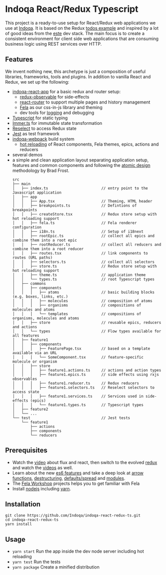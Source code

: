 # Indoqa React/Redux Typescript

This project is a ready-to-use setup for React/Redux web applications we use at [Indoqa](https://indoqa.com). It is based on the
Redux [todos example](https://github.com/reactjs/redux/tree/master/examples/todos) and inspired by a lot of good ideas from the [este](https://github.com/este/este) dev stack.
The main focus is to create a consistent environment for client side web applications that are consuming business logic using REST services over HTTP.

## Features

We invent nothing new, this archetype is just a composition of useful libraries, frameworks, tools and plugins. In addition to vanilla React and Redux, we set up the following:

  * [indoqa-react-app](https://github.com/Indoqa/indoqa-react-app) for a basic redux and router setup:
    * [redux-observable](https://github.com/redux-observable/redux-observable) for side-effects
    * [react-router](https://github.com/reactjs/react-router) to support multiple pages and history management
    * [Fela](http://fela.ts.org/docs/Introduction.html) as our css-in-js library and theming
    * dev tools for [logging](https://github.com/fcomb/redux-logger) and debugging
  * [Typescript](https://www.typescriptlang.org) for static typing
  * [Immer.ts](https://github.com/mweststrate/immer) for immutable state transformation
  * [Reselect](https://github.com/reactjs/reselect) to access Redux state
  * [Jest](https://facebook.github.io/jest/docs/en/getting-started.html) as test framework
  * [indoqa-webpack](https://github.com/Indoqa/indoqa-webpack) build system
    * [hot reloading](https://webpack.github.io/docs/hot-module-replacement-with-webpack.html) of React components, Fela themes, epics, actions and reducers
  * several demos
  * a simple and clean application layout separating application setup, features and common components and following the [atomic design](http://atomicdesign.bradfrost.com/) methodology by Brad Frost.
    ```
    src
    ├── main
    │   ├── index.ts                        // entry point to the Javascript application
    │   ├── app
    │   │   ├── App.tsx                     // Theming, HTML header
    │   │   ├── breakpoints.ts              // Defintions of breakpoints
    │   │   ├── createStore.tsx             // Redux store setup with hot reloading support
    │   │   ├── fela.ts                     // Fela renderer configuration
    │   │   ├── i18n.ts                     // Setup of i18next
    │   │   ├── rootEpic.ts                 // collect all epics and combine them into a root epic
    │   │   ├── rootReducer.ts              // collect all reducers and combine them into a root reducer
    │   │   ├── routes.tsx                  // link components to routes (URL paths)
    │   │   ├── selectors.ts                // collect all selectors
    │   │   ├── store.ts                    // Redux store setup with hot reloading support
    │   │   ├── theme.ts                    // application theme
    │   │   └── types.ts                    // root Typescript types
    │   ├── commons
    │   │   ├── components
    │   │   │   ├── atoms                   // basic building blocks (e.g. boxes, links, etc.)
    │   │   │   ├── molecules               // composition of atoms
    │   │   │   ├── organisms               // compositions of molecules and atoms
    │   │   │   └── templates               // compositions of organisms, molecules and atoms
    │   │   ├── store                       // reusable epics, reducers and actions
    │   │   └── types                       // Flow types available for all features
    │   ├── feature1
    │   │   ├── components
    │   │   │   ├── FeaturePage.tsx         // based on a template available via an URL
    │   │   │   └── SomeComponent.tsx       // feature-specific molecule or organism
    │   │   ├── store
    │   │   │   ├── feature1.actions.ts     // actions and action types
    │   │   │   ├── feature1.epics.ts       // side effects using rxjs observables
    │   │   │   ├── feature1.reducer.ts     // Redux reducers
    │   │   │   ├── feature1.selectors.ts   // Reselect selectors to access state
    │   │   │   ├── feature1.services.ts    // Services used in side-effects (epics)
    │   │   │   └── feature1.types.ts       // Typescript types
    │   ├── feature2
    │   └── ...
    └── test                                // Jest tests
        └── feature1
            ├── actions
            ├── components
            └── reducers
    ```

## Prerequisites

  * Watch the [video](https://facebook.github.io/flux/) about flux and react, then switch to the evolved [redux](http://redux.ts.org/index.html) and watch the [videos](https://egghead.io/series/getting-started-with-redux) as well.
  * Learn about the new [es6 features](https://github.com/lukehoban/es6features#readme) and take a deep look at [arrow functions](http://exploringjs.com/es6/ch_arrow-functions.html), [destructuring](https://gist.github.com/mikaelbr/9900818), [defaults/spread](https://medium.com/ecmascript-2015/default-rest-spread-f3ab0d2e0a5e#.xn5wo78hb) and [modules](http://exploringjs.com/es6/ch_modules.html).
  * The [Fela Workshop](https://github.com/tajo/fela-workshop) projects helps you to get familiar with Fela
  * Install [nodejs](https://nodejs.org/en/download/package-manager/) including [yarn](https://yarnpkg.com/lang/en/docs/install/).

## Installation

```
git clone https://github.com/Indoqa/indoqa-react-redux-ts.git
cd indoqa-react-redux-ts
yarn install
```

## Usage

  * ```yarn start``` Run the app inside the dev node server including hot reloading
  * ```yarn test``` Run the tests
  * ```yarn package``` Create a minified distribution
